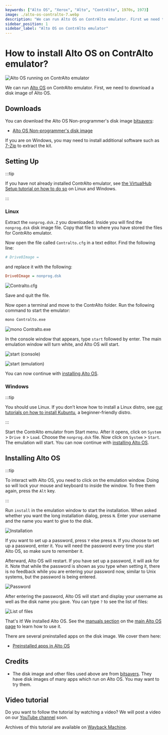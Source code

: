 ```yaml
---
keywords: ["Alto OS", "Xerox", "Alto", "ContrAlto", 1970s, 1973]
image: ./alto-os-contralto-7.webp
description: "We can run Alto OS on ContrAlto emulator. First we need to download a disk image of Alto OS. You can download the Alto OS Non-programmer's disk image bitsavers:"
sidebar_position: 1
sidebar_label: "Alto OS on ContrAlto emulator"
---
```


# How to install Alto OS on ContrAlto emulator?

![Alto OS running on ContrAlto emulator](./alto-os-contralto-7.webp)

We can run [Alto OS](/1970s/1973/alto-os/) on ContrAlto emulator. First, we need to download a disk image of Alto OS.

## Downloads

You can download the Alto OS Non-programmer's disk image [bitsavers](http://bitsavers.org/bits/Xerox/Alto/simulator/salto/disks/):

- [Alto OS Non-programmer's disk image](http://bitsavers.org/bits/Xerox/Alto/simulator/salto/disks/nonprog.dsk.Z)

If you are on Windows, you may need to install additional software such as [7-Zip](https://www.7-zip.org/) to extract the kit.

## Setting Up

:::tip

If you have not already installed ContrAlto emulator, see [the VirtualHub Setup tutorial on how to do so](https://setup.virtualhub.eu.org/contralto/) on Linux and Windows.

:::

### Linux

Extract the `nonprog.dsk.Z` you downloaded. Inside you will find the `nonprog.dsk` disk image file. Copy that file to where you have stored the files for ContrAlto emulator.

Now open the file called `Contralto.cfg` in a text editor. Find the following line:

```ini
# Drive0Image =
```

and replace it with the following:

```ini
Drive0Image = nonprog.dsk
```

![Contralto.cfg](./alto-os-contralto-1.webp)

Save and quit the file.

Now open a terminal and move to the ContrAlto folder. Run the following command to start the emulator:

```bash
mono Contralto.exe
```

![mono Contralto.exe](./alto-os-contralto-2.webp)

In the console window that appears, type `start` followed by enter. The main emulation window will turn white, and Alto OS will start.

![start (console)](./alto-os-contralto-3.webp)

![start (emulation)](./alto-os-contralto-4.webp)

You can now continue with [installing Alto OS](#installing-alto-os).

### Windows

:::tip

You should use Linux. If you don’t know how to install a Linux distro, see [our tutorials on how to install Kubuntu](https://setup.virtualhub.eu.org/tag/os/), a beginner-friendly distro.

:::

Start the ContrAlto emulator from Start menu. After it opens, click on `System` > `Drive 0` > `Load`. Choose the `nonprog.dsk` file. Now click on `System` > `Start`. The emulation will start. You can now continue with [installing Alto OS](#installing-alto-os).

## Installing Alto OS

:::tip

To interact with Alto OS, you need to click on the emulation window. Doing so will lock your mouse and keyboard to inside the window. To free them again, press the `Alt` key.

:::

Run `install` in the emulation window to start the installation. When asked whether you want the long installation dialog, press `N`. Enter your username and the name you want to give to the disk.

![Installation](./alto-os-contralto-5.webp)

If you want to set up a password, press `Y` else press `N`. If you choose to set up a password, enter it. You will need the password every time you start Alto OS, so make sure to remember it.

Afterward, Alto OS will restart. If you have set up a password, it will ask for it. Note that while the password is shown as you type when setting it, there is no feedback while you are entering your password now, similar to Unix systems, but the password is being entered.

![Password](./alto-os-contralto-6.webp)

After entering the password, Alto OS will start and display your username as well as the disk name you gave. You can type `?` to see the list of files:

![List of files](./alto-os-contralto-7.webp)

That's it! We installed Alto OS. See the [manuals section](/1970s/1973/alto-os/#manuals) on the [main Alto OS page](/1970s/1973/alto-os/) to learn how to use it.

There are several preinstalled apps on the disk image. We cover them here:

- [Preinstalled apps in Alto OS](/1970s/1973/alto-os/preinstalled-apps/)

## Credits

- The disk image and other files used above are from [bitsavers](http://bitsavers.org/bits/Xerox/Alto/simulator/salto/disks/). They have disk images of many apps which run on Alto OS. You may want to try them.

## Video tutorial

Do you want to follow the tutorial by watching a video? We will post a video on our [YouTube channel](https://www.youtube.com/@virtua1hub) soon.

Archives of this tutorial are available on [Wayback Machine](https://web.archive.org/web/*/https://virtualhub.eu.org1970s/1973/alto-os/contralto/).
